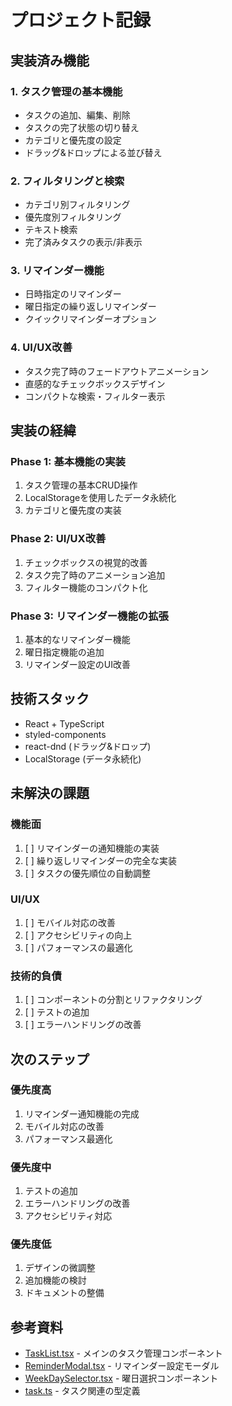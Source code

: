 # プロジェクト記録

## 実装済み機能

### 1. タスク管理の基本機能
- タスクの追加、編集、削除
- タスクの完了状態の切り替え
- カテゴリと優先度の設定
- ドラッグ&ドロップによる並び替え

### 2. フィルタリングと検索
- カテゴリ別フィルタリング
- 優先度別フィルタリング
- テキスト検索
- 完了済みタスクの表示/非表示

### 3. リマインダー機能
- 日時指定のリマインダー
- 曜日指定の繰り返しリマインダー
- クイックリマインダーオプション

### 4. UI/UX改善
- タスク完了時のフェードアウトアニメーション
- 直感的なチェックボックスデザイン
- コンパクトな検索・フィルター表示

## 実装の経緯

### Phase 1: 基本機能の実装
1. タスク管理の基本CRUD操作
2. LocalStorageを使用したデータ永続化
3. カテゴリと優先度の実装

### Phase 2: UI/UX改善
1. チェックボックスの視覚的改善
2. タスク完了時のアニメーション追加
3. フィルター機能のコンパクト化

### Phase 3: リマインダー機能の拡張
1. 基本的なリマインダー機能
2. 曜日指定機能の追加
3. リマインダー設定のUI改善

## 技術スタック
- React + TypeScript
- styled-components
- react-dnd (ドラッグ&ドロップ)
- LocalStorage (データ永続化)

## 未解決の課題

### 機能面
1. [ ] リマインダーの通知機能の実装
2. [ ] 繰り返しリマインダーの完全な実装
3. [ ] タスクの優先順位の自動調整

### UI/UX
1. [ ] モバイル対応の改善
2. [ ] アクセシビリティの向上
3. [ ] パフォーマンスの最適化

### 技術的負債
1. [ ] コンポーネントの分割とリファクタリング
2. [ ] テストの追加
3. [ ] エラーハンドリングの改善

## 次のステップ

### 優先度高
1. リマインダー通知機能の完成
2. モバイル対応の改善
3. パフォーマンス最適化

### 優先度中
1. テストの追加
2. エラーハンドリングの改善
3. アクセシビリティ対応

### 優先度低
1. デザインの微調整
2. 追加機能の検討
3. ドキュメントの整備

## 参考資料
- [TaskList.tsx](src/components/TaskList.tsx) - メインのタスク管理コンポーネント
- [ReminderModal.tsx](src/components/ReminderModal.tsx) - リマインダー設定モーダル
- [WeekDaySelector.tsx](src/components/WeekDaySelector.tsx) - 曜日選択コンポーネント
- [task.ts](src/types/task.ts) - タスク関連の型定義 